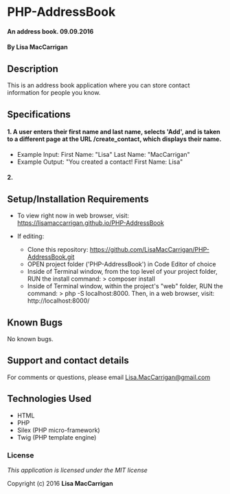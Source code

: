 # PHP-AddressBook

#### An address book. 09.09.2016

#### By **Lisa MacCarrigan**

## Description

This is an address book application where you can store contact information for people you know.

## Specifications

#### 1. A user enters their first name and last name, selects 'Add', and is taken to a different page at the URL /create_contact, which displays their name.

* Example Input: First Name: "Lisa"
                 Last Name: "MacCarrigan"
* Example Output: "You created a contact!
                   First Name: Lisa"

#### 2.

## Setup/Installation Requirements

* To view right now in web browser, visit: https://lisamaccarrigan.github.io/PHP-AddressBook

* If editing:
    + Clone this repository: https://github.com/LisaMacCarrigan/PHP-AddressBook.git
    + OPEN project folder ('PHP-AddressBook') in Code Editor of choice
    + Inside of Terminal window, from the top level of your project folder, RUN the install command: > composer install
    + Inside of Terminal window, within the project's "web" folder, RUN the command: > php -S localhost:8000. Then, in a web browser, visit: http://localhost:8000/

## Known Bugs

No known bugs.

## Support and contact details

For comments or questions, please email Lisa.MacCarrigan@gmail.com

## Technologies Used

* HTML
* PHP
* Silex (PHP micro-framework)
* Twig (PHP template engine)
<!-- * CSS
* Bootstrap version 3.3.7. -->

### License

*This application is licensed under the MIT license*

Copyright (c) 2016 **Lisa MacCarrigan**
